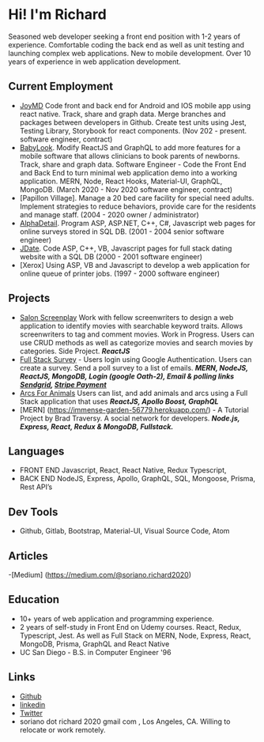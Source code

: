 # Hi! I'm Richard

Seasoned web developer seeking a front end position with 1-2 years of experience.  Comfortable coding the back end as well as unit testing and launching complex web applications. New to mobile development. Over 10 years of experience in web application development.

## Current Employment
- [JoyMD](http:/www.joymd.com) Code front and back end for Android and IOS mobile app using react native. Track, share and graph data. Merge branches and packages between developers in Github. Create test units using Jest, Testing Library, Storybook for react components. (Nov 202 - present. software engineer, contract)
- [BabyLook](http://babylook-remo.s3-website-us-west-1.amazonaws.com/). Modify ReactJS and GraphQL to add more features for a mobile software that allows clinicians to book parents of newborns. Track, share and graph data. Software Engineer - Code the Front End and Back End to turn minimal web application demo into a working application. MERN, Node, React Hooks, Material-UI, GraphQL, MongoDB. (March 2020 - Nov 2020 software engineer, contract)
- [Papillon Village]. Manage a 20 bed care facility for special need adults. 
Implement strategies to reduce behaviors, provide care for the residents and manage staff.
 (2004 - 2020 owner / administrator)
 - [AlphaDetail](http:/www.alphadetail.com). Program ASP, ASP.NET, C++, C#, Javascript web pages for  online surveys stored in SQL DB. (2001 - 2004 senior software engineer)
 - [JDate](http:/www.jdate.com). Code ASP, C++, VB, Javascript pages for full stack dating website with a SQL DB (2000 - 2001 software engineer)
 - [Xerox] Using ASP, VB and Javascript to develop a web application for online queue of printer jobs. (1997 - 2000 software engineer)

## Projects
- [Salon Screenplay](https://comments-for-movies.netlify.app/#/) Work with fellow screenwriters to design a web application to identify movies with searchable keyword traits. Allows screenwriters to tag and comment movies. Work in Progress. Users can use CRUD methods as well as categorize movies and search movies by categories. Side Project. ***ReactJS***
- [Full Stack Survey](https://hidden-bayou-53427.herokuapp.com/) - Users login using Google Authentication. Users can create a survey. Send a poll survey to a list of emails. ***MERN, NodeJS, ReactJS, MongoDB, Login (google Oath-2), Email & polling links [Sendgrid](http://sendgrid.com), [Stripe Payment](https://stripe.com)***
- [Arcs For Animals](https://tranquil-anchorage-11000.herokuapp.com/) Users can list, and add animals and arcs using a Full Stack application that uses ***ReactJS, Apollo Boost, GraphQL***
- [MERN] (https://immense-garden-56779.herokuapp.com/) - A Tutorial Project by Brad Traversy. A social network for developers.  ***Node.js, Express, React, Redux & MongoDB, Fullstack.***

## Languages
- FRONT END Javascript, React, React Native, Redux Typescript,
- BACK END NodeJS, Express, Apollo, GraphQL, SQL, Mongoose, Prisma, Rest API’s

## Dev Tools
- Github, Gitlab, Bootstrap, Material-UI, Visual Source Code, Atom

## Articles
-[Medium] (https://medium.com/@soriano.richard2020)

## Education
- 10+ years of web application and programming experience. 
- 2 years of self-study in Front End on Udemy courses. React, Redux, Typescript, Jest. As well as Full Stack on MERN, Node, Express, React, MongoDB, Prisma, GraphQL and React Native
- UC San Diego - B.S. in Computer Engineer '96

## Links
- [Github](https://github.com/RichardSoriano)
- [linkedin](https://www.linkedin.com/in/richard-soriano/)
- [Twitter](https://twitter.com/WritesNCodes)
- soriano dot richard 2020 gmail com , Los Angeles, CA. Willing to relocate or work remotely.
